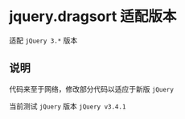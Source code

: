 # jquery.dragsort 适配版本

适配 `jQuery 3.*` 版本


## 说明

代码来至于网络，修改部分代码以适应于新版 `jQuery`

当前测试 `jQuery` 版本 `jQuery v3.4.1`

